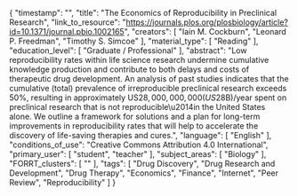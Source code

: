 {
    "timestamp": "",
    "title": "The Economics of Reproducibility in Preclinical Research",
    "link_to_resource": "https://journals.plos.org/plosbiology/article?id=10.1371/journal.pbio.1002165",
    "creators": [
        "Iain M. Cockburn",
        "Leonard P. Freedman",
        "Timothy S. Simcoe"
    ],
    "material_type": [
        "Reading"
    ],
    "education_level": [
        "Graduate / Professional"
    ],
    "abstract": "Low reproducibility rates within life science research undermine cumulative knowledge production and contribute to both delays and costs of therapeutic drug development. An analysis of past studies indicates that the cumulative (total) prevalence of irreproducible preclinical research exceeds 50%, resulting in approximately US$28,000,000,000 (US$28B)/year spent on preclinical research that is not reproducible\u2014in the United States alone. We outline a framework for solutions and a plan for long-term improvements in reproducibility rates that will help to accelerate the discovery of life-saving therapies and cures.",
    "language": [
        "English"
    ],
    "conditions_of_use": "Creative Commons Attribution 4.0 International",
    "primary_user": [
        "student",
        "teacher"
    ],
    "subject_areas": [
        "Biology"
    ],
    "FORRT_clusters": [
        ""
    ],
    "tags": [
        "Drug Discovery",
        "Drug Research and Development",
        "Drug Therapy",
        "Economics",
        "Finance",
        "Internet",
        "Peer Review",
        "Reproducibility"
    ]
}